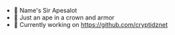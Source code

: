 - 👋 Name's Sir Apesalot
- 📓 Just an ape in a crown and armor
- 👾 Currently working on https://github.com/cryptidznet

<!---
sir-apesalot/sir-apesalot is a ✨ special ✨ repository because its `README.md` (this file) appears on your GitHub profile.
You can click the Preview link to take a look at your changes.
--->
